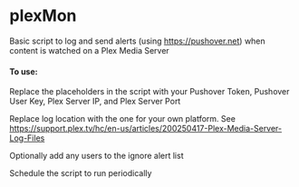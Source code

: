 plexMon
=======

Basic script to log and send alerts (using https://pushover.net) when content is watched on a Plex Media Server

#### To use:

 Replace the placeholders in the script with your Pushover Token, Pushover User Key, Plex Server IP, and Plex Server Port
 
 Replace log location with the one for your own platform. See  https://support.plex.tv/hc/en-us/articles/200250417-Plex-Media-Server-Log-Files

 Optionally add any users to the ignore alert list

 Schedule the script to run periodically
